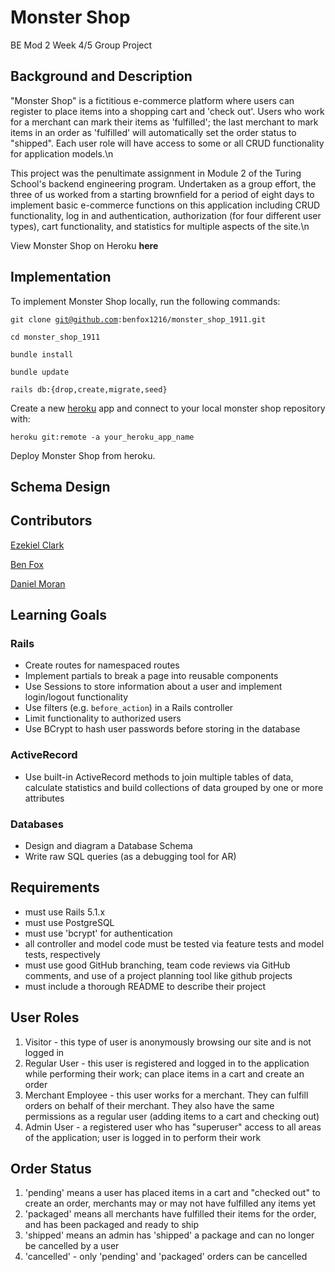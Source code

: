 # Monster Shop
BE Mod 2 Week 4/5 Group Project

## Background and Description

"Monster Shop" is a fictitious e-commerce platform where users can register to place items into a shopping cart and 'check out'. Users who work for a merchant can mark their items as 'fulfilled'; the last merchant to mark items in an order as 'fulfilled' will automatically set the order status to "shipped". Each user role will have access to some or all CRUD functionality for application models.\n

This project was the penultimate assignment in Module 2 of the Turing School's backend engineering program. Undertaken as a group effort, the three of us worked from a starting brownfield for a period of eight days to implement basic e-commerce functions on this application including CRUD functionality, log in and authentication, authorization (for four different user types), cart functionality, and statistics for multiple aspects of the site.\n

View Monster Shop on Heroku **here**

## Implementation

To implement Monster Shop locally, run the following commands:

<code>git clone git@github.com:benfox1216/monster_shop_1911.git</code>

<code>cd monster_shop_1911</code>

<code>bundle install</code>

<code>bundle update</code>

<code>rails db:{drop,create,migrate,seed}</code>

Create a new [heroku](https://id.heroku.com/login) app and connect to your local monster shop repository with:

<code>heroku git:remote -a your_heroku_app_name</code>

Deploy Monster Shop from heroku.

## Schema Design
<blockquote class="imgur-embed-pub" lang="en" data-id="a/bYI2svd"><a href="//imgur.com/a/bYI2svd"></a></blockquote><script async src="//s.imgur.com/min/embed.js" charset="utf-8"></script>

## Contributors

[Ezekiel Clark](https://github.com/Yetidancer)

[Ben Fox](https://github.com/benfox1216)

[Daniel Moran](https://github.com/danmoran-pro)

## Learning Goals

### Rails
* Create routes for namespaced routes
* Implement partials to break a page into reusable components
* Use Sessions to store information about a user and implement login/logout functionality
* Use filters (e.g. `before_action`) in a Rails controller
* Limit functionality to authorized users
* Use BCrypt to hash user passwords before storing in the database

### ActiveRecord
* Use built-in ActiveRecord methods to join multiple tables of data, calculate statistics and build collections of data grouped by one or more attributes

### Databases
* Design and diagram a Database Schema
* Write raw SQL queries (as a debugging tool for AR)

## Requirements

- must use Rails 5.1.x
- must use PostgreSQL
- must use 'bcrypt' for authentication
- all controller and model code must be tested via feature tests and model tests, respectively
- must use good GitHub branching, team code reviews via GitHub comments, and use of a project planning tool like github projects
- must include a thorough README to describe their project

## User Roles

1. Visitor - this type of user is anonymously browsing our site and is not logged in
2. Regular User - this user is registered and logged in to the application while performing their work; can place items in a cart and create an order
3. Merchant Employee - this user works for a merchant. They can fulfill orders on behalf of their merchant. They also have the same permissions as a regular user (adding items to a cart and checking out)
4. Admin User - a registered user who has "superuser" access to all areas of the application; user is logged in to perform their work

## Order Status

1. 'pending' means a user has placed items in a cart and "checked out" to create an order, merchants may or may not have fulfilled any items yet
2. 'packaged' means all merchants have fulfilled their items for the order, and has been packaged and ready to ship
3. 'shipped' means an admin has 'shipped' a package and can no longer be cancelled by a user
4. 'cancelled' - only 'pending' and 'packaged' orders can be cancelled
